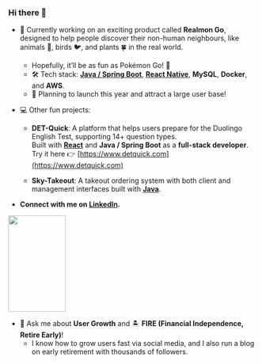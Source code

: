
### Hi there 👋 

- 🔭 Currently working on an exciting product called **Realmon Go**, designed to help people discover their non-human neighbours, like animals 🦥, birds 🐦, and plants 🍀 in the real world.
  - Hopefully, it’ll be as fun as Pokémon Go! 🥰
  - 🛠️ Tech stack: [**Java / Spring Boot**](https://github.com/wulin-no2/realmon-backend), [**React Native**](https://github.com/wulin-no2/realmon-frontend), **MySQL**, **Docker**, and **AWS**.
  - 🚀 Planning to launch this year and attract a large user base!

- 💻 Other fun projects:
  - **DET-Quick**: A platform that helps users prepare for the Duolingo English Test, supporting 14+ question types.  
    Built with [**React**](https://github.com/wulin-no2/det-quick) and **Java / Spring Boot** as a **full-stack developer**.  
    Try it here 👉 [https://www.detquick.com](https://www.detquick.com)
    
  - **Sky-Takeout**: A takeout ordering system with both client and management interfaces built with [**Java**](https://github.com/wulin-no2/sky-take-out).
    

- **Connect with me on [LinkedIn](https://www.linkedin.com/in/linawuthu/).**
<!--
<div align="left">  
  <img width="80%" height="195px" src="https://github-readme-stats.vercel.app/api/top-langs/?username=wulin-no2&layout=compact&hide_border=true&title_color=00bfbf&text_color=00bfbf&bg_color=0d1117" />
</div>
-->
<p align="left">
<img width="48%" height="195px" src="https://github-readme-stats.vercel.app/api/top-langs/?username=wulin-no2&theme=shadow_blue&layout=compact"width="48%"/> 
</p>  

- 💬 Ask me about **User Growth** and 🏝️ **FIRE (Financial Independence, Retire Early)**!  
  - I know how to grow users fast via social media, and I also run a blog on early retirement with thousands of followers.

<!--- 🥰 Reach out to me if you're a **hot nerd** ❤️
  - Wouldn't mind having a **partner** to build interesting products together.
  - Of course, you could also reach out as a **recruiter** 🤣-->
 


<!--
**wulin-no2/wulin-no2** is a ✨ _special_ ✨ repository because its `README.md` (this file) appears on your GitHub profile.

Here are some ideas to get you started:

- 🔭 I’m currently working on ...
- 🌱 I’m currently learning ...
- 👯 I’m looking to collaborate on ...
- 🤔 I’m looking for help with ...
- 💬 Ask me about ...
- 📫 How to reach me: ...
- 😄 Pronouns: ...
- ⚡ Fun fact: ...
-->
